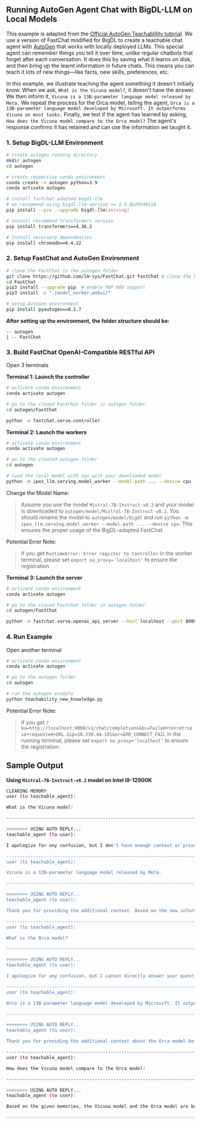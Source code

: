## Running AutoGen Agent Chat with BigDL-LLM on Local Models
This example is adapted from the [Official AutoGen Teachablility tutorial](https://github.com/microsoft/autogen/blob/main/notebook/agentchat_teachability.ipynb). We use a version of FastChat modified for BigDL to create a teachable chat agent with [AutoGen](https://microsoft.github.io/autogen/) that works with locally deployed LLMs. This special agent can remember things you tell it over time, unlike regular chatbots that forget after each conversation. It does this by saving what it learns on disk, and then bring up the learnt information in future chats. This means you can teach it lots of new things—like facts, new skills, preferences, etc.

In this example, we illustrate teaching the agent something it doesn't initially know. When we ask, `What is the Vicuna model?`, it doesn't have the answer. We then inform it, `Vicuna is a 13B-parameter language model released by Meta.` We repeat the process for the Orca model, telling the agent, `Orca is a 13B-parameter language model developed by Microsoft. It outperforms Vicuna on most tasks.` Finally, we test if the agent has learned by asking, `How does the Vicuna model compare to the Orca model?` The agent's response confirms it has retained and can use the information we taught it.


### 1. Setup BigDL-LLM Environment
```bash
# create autogen running directory
mkdir autogen
cd autogen

# create respective conda environment
conda create -n autogen python=3.9
conda activate autogen

# install fastchat-adapted bigdl-llm
# we recommend using bigdl-llm version >= 2.5.0b20240110
pip install --pre --upgrade bigdl-llm[serving]

# install recommend transformers version
pip install transformers==4.36.2

# install necessary dependencies
pip install chromadb==0.4.22
```

### 2. Setup FastChat and AutoGen Environment
```bash
# clone the FastChat in the autogen folder
git clone https://github.com/lm-sys/FastChat.git FastChat # clone the FastChat
cd FastChat
pip3 install --upgrade pip  # enable PEP 660 support
pip3 install -e ".[model_worker,webui]"

# setup AutoGen environment
pip install pyautogen==0.2.7
```

**After setting up the environment, the folder structure should be:**
```
-- autogen
| -- FastChat
```


### 3. Build FastChat OpenAI-Compatible RESTful API
Open 3 terminals

**Terminal 1: Launch the controller**

```bash
# activate conda environment
conda activate autogen

# go to the cloned FastChat folder in autogen folder
cd autogen/FastChat

python -m fastchat.serve.controller
```

**Terminal 2: Launch the workers**

```bash
# activate conda environment
conda activate autogen

# go to the created autogen folder
cd autogen

# load the local model with cpu with your downloaded model
python -m ipex_llm.serving.model_worker --model-path ... --device cpu
```

Change the Model Name:
> Assume you use the model `Mistral-7B-Instruct-v0.2` and your model is downloaded to `autogen/model/Mistral-7B-Instruct-v0.2`. You should rename the model to `autogen/model/bigdl` and run `python -m ipex_llm.serving.model_worker --model-path ... --device cpu`. This ensures the proper usage of the BigDL-adapted FastChat.

Potential Error Note:
> If you get `RuntimeError: Error register to Controller` in the worker terminal, please set `export no_proxy='localhost'` to ensure the registration


**Terminal 3: Launch the server**

```bash
# activate conda environment
conda activate autogen

# go to the cloned FastChat folder in autogen folder
cd autogen/FastChat

python -m fastchat.serve.openai_api_server --host localhost --port 8000
```

### 4. Run Example
Open another terminal

```bash
# activate conda environment
conda activate autogen

# go to the autogen folder
cd autogen

# run the autogen example
python teachability_new_knowledge.py
```

Potential Error Note:
> If you get `?bu=http://localhost:8000/v1/chat/completions&bc=Failed+to+retrieve+requested+URL.&ip=10.239.44.101&er=ERR_CONNECT_FAIL` in the running terminal, please set `export no_proxy='localhost'` to ensure the registration.


## Sample Output

**Using `Mistral-7B-Instruct-v0.2` model on Intel i9-12900K**

```bash
CLEARING MEMORY
user (to teachable_agent):

What is the Vicuna model?

--------------------------------------------------------------------------------

>>>>>>>> USING AUTO REPLY...
teachable_agent (to user):

I apologize for any confusion, but I don't have enough context or prior information from our conversations to know specifically what you mean by "the Vicuna model." Vicunas are a species of camelid native to South America, but there is no known statistical or machine learning model named after them in the field of data science or artificial intelligence. If you could please provide more context or details about what you mean by "the Vicuna model," I would be happy to help you with any related questions or information you might have.

--------------------------------------------------------------------------------
user (to teachable_agent):

Vicuna is a 13B-parameter language model released by Meta.

--------------------------------------------------------------------------------

>>>>>>>> USING AUTO REPLY...
teachable_agent (to user):

Thank you for providing the additional context. Based on the new information, the Vicuna model is a 13B-parameter language model developed and released by Meta (formerly Facebook). However, I would need to access more detailed information about this model to fully understand its capabilities, architecture, and applications. If you have any specific questions or details about the Vicuna model, feel free to ask and I will do my best to help you.

--------------------------------------------------------------------------------
user (to teachable_agent):

What is the Orca model?

--------------------------------------------------------------------------------

>>>>>>>> USING AUTO REPLY...
teachable_agent (to user):

I apologize for any confusion, but I cannot directly answer your question about the Orca model without more context or information. The term "Orca model" is not mentioned in the context provided in our previous conversation, which was about the Vicuna model being a 13B-parameter language model released by Meta. If you could please provide more details or context about the Orca model, such as who developed it, when it was released, and what type of model it is, I would be happy to help you with any related questions or information you might have.

--------------------------------------------------------------------------------
user (to teachable_agent):

Orca is a 13B-parameter language model developed by Microsoft. It outperforms Vicuna on most tasks.

--------------------------------------------------------------------------------

>>>>>>>> USING AUTO REPLY...
teachable_agent (to user):

Thank you for providing the additional context about the Orca model being a 13B-parameter language model developed by Microsoft that outperforms the Vicuna model on most tasks. With this information, we can infer that both the Vicuna and Orca models are large-scale language models with a similar number of parameters, and that the Orca model has better performance based on the tasks it has been evaluated on. However, without more specific details about the models' architectures, capabilities, and applications, it is difficult to provide a comprehensive comparison or analysis. If you have any specific questions or details about the Vicuna or Orca models, feel free to ask and I will do my best to help you.

--------------------------------------------------------------------------------
user (to teachable_agent):

How does the Vicuna model compare to the Orca model?

--------------------------------------------------------------------------------

>>>>>>>> USING AUTO REPLY...
teachable_agent (to user):

Based on the given memories, the Vicuna model and the Orca model are both 13B-parameter language models, meaning they have similar capacity and architecture. However, the text states that the Orca model, developed by Microsoft, outperforms the Vicuna model on most tasks. Therefore, the Orca model can be considered more advanced or effective than the Vicuna model based on the provided information. It's important to note that this comparison is based on the specific task or set of tasks mentioned in the text, and the performance of the models may vary depending on the specific use case or dataset.

--------------------------------------------------------------------------------
```